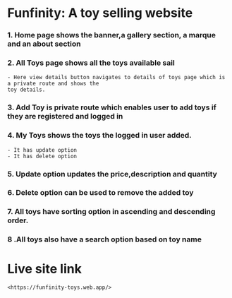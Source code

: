 # Funfinity: A toy selling website

### 1. Home page shows the banner,a gallery section, a marque and an about section

### 2. All Toys page shows all the toys available sail

    - Here view details button navigates to details of toys page which is a private route and shows the
    toy details.

### 3. Add Toy is private route which enables user to add toys if they are registered and logged in

### 4. My Toys shows the toys the logged in user added.

    - It has update option
    - It has delete option

### 5. Update option updates the price,description and quantity

### 6. Delete option can be used to remove the added toy

### 7. All toys have sorting option in ascending and descending order.

### 8 .All toys also have a search option based on toy name

# Live site link

    <https://funfinity-toys.web.app/>
